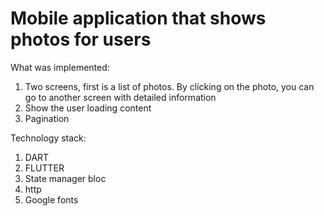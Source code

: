 # Mobile application that shows photos for users
What was implemented:

1. Two screens, first is a list of photos. By clicking on the photo, you can go to another screen with detailed information
2. Show the user loading content
3. Pagination

Technology stack:

1. DART
2. FLUTTER
3. State manager bloc
4. http
5. Google fonts